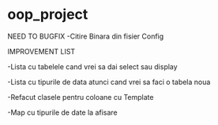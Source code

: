 # oop_project
NEED TO BUGFIX
-Citire Binara din fisier Config

IMPROVEMENT LIST

-Lista cu tabelele cand vrei sa dai select sau display

-Lista cu tipurile de data atunci cand vrei sa faci o tabela noua

-Refacut clasele pentru coloane cu Template

-Map cu tipurile de date la afisare
